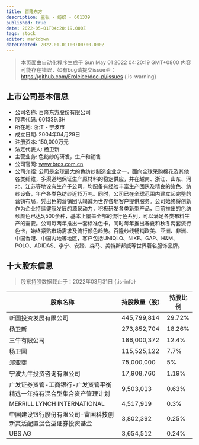 ```yaml
---
title: 百隆东方
description: 主板 - 纺织 - 601339
published: true
date: 2022-05-01T04:20:19.000Z
tags: stock
editor: markdown
dateCreated: 2022-01-01T00:00:00.000Z
---
```


> 本页面由自动化程序生成于 Sun May 01 2022 04:20:19 GMT+0800
> 内容可能存在错误，如有bug请提交issue至：https://github.com/Eroleice/doc-pi/issues
{.is-warning}

## 上市公司基本信息
- 公司名称: 百隆东方股份有限公司
- 股票代码: 601339.SH
- 所在地: 浙江 - 宁波市
- 成立日期: 2004年04月29日
- 注册资本: 150,000万元
- 法定代表人: 杨卫新
- 主营业务: 色纺纱的研发，生产和销售
- 公司官网: www.bros.com.cn
- 公司介绍: 公司是全球最大的色纺纱制造企业之一，面向全球采购棉花及其他各类纤维，多渠道地保证生产原材料的稳定供应，并在越南、浙江、山东、河北、江苏等地设有生产子公司，均配备有经验丰富生产团队及精良的染色、纺纱设备，年产各类色纺纱近15万吨。同时，公司已在全球范围内建立起完整的营销布局，凭出色的营销团队竭诚为世界各地客户提供服务。公司始终将创新作为企业持续健康发展的源泉动力，积极研发各类新型产品，目前推出的色纺纱颜色已达5,500余种，基本上覆盖全部的流行色系列，可以满足各类布料生产的需要。公司每两年推出一套标准色卡，同时每年推出春夏和秋冬两套流行色卡，始终紧贴市场需求及流行颜色趋势。百隆纱线畅销欧美、亚洲、非洲、中国香港、中国内地等地区，客户包括UNIQLO、NIKE、GAP、H&M、POLO、ADIDAS、李宁、安踏、森马、美特斯邦威等世界著名服饰品牌。


## 十大股东信息
> 股东持股数据截止于：2022年03月31日
{.is-info}

| 股东名称 | 持股数量（股） | 持股比例 |
| --- | --- | --- |
| 新国投资发展有限公司 | 445,799,814 | 29.72% |
| 杨卫新 | 273,852,704 | 18.26% |
| 三牛有限公司 | 186,000,372 | 12.4% |
| 杨卫国 | 115,525,122 | 7.7% |
| 郑亚斐 | 75,000,000 | 5% |
| 宁波九牛投资咨询有限公司 | 17,908,760 | 1.19% |
| 广发证券资管-工商银行-广发资管平衡精选一年持有混合型集合资产管理计划 | 9,503,013 | 0.63% |
| MERRILL LYNCH   INTERNATIONAL | 4,517,919 | 0.3% |
| 中国建设银行股份有限公司-富国科技创新灵活配置混合型证券投资基金 | 3,802,392 | 0.25% |
| UBS   AG | 3,654,512 | 0.24% |




